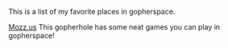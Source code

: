 This is a list of my favorite places in gopherspace.

[Mozz.us](mozz.us)
This gopherhole has some neat games you can play in gopherspace!
